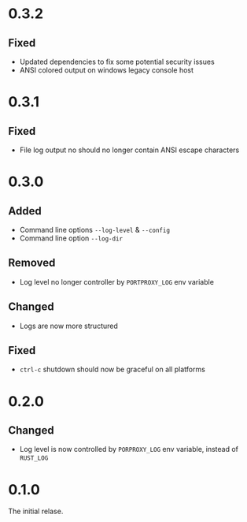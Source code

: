 # 0.3.2

## Fixed

- Updated dependencies to fix some potential security issues
- ANSI colored output on windows legacy console host

# 0.3.1

## Fixed

- File log output no should no longer contain ANSI escape characters

# 0.3.0

## Added

- Command line options `--log-level` & `--config`
- Command line option `--log-dir`

## Removed

- Log level no longer controller by `PORTPROXY_LOG` env variable

## Changed

- Logs are now more structured

## Fixed

- `ctrl-c` shutdown should now be graceful on all platforms

# 0.2.0

## Changed

- Log level is now controlled by `PORPROXY_LOG` env variable, instead of `RUST_LOG`

# 0.1.0

The initial relase.
